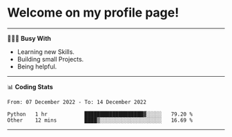 # Welcome on my profile page!
<!-- print(("dralla"[::-1]+"s").capitalize()) -->

---
👨🏻‍💻 **Busy With**
* Learning new Skills.
* Building small Projects.
* Being helpful.

---
📊 **Coding Stats**
<!--START_SECTION:waka-->

```text
From: 07 December 2022 - To: 14 December 2022

Python   1 hr            ███████████████████▓░░░░░   79.20 %
Other    12 mins         ████▒░░░░░░░░░░░░░░░░░░░░   16.69 %
```

<!--END_SECTION:waka-->
---
